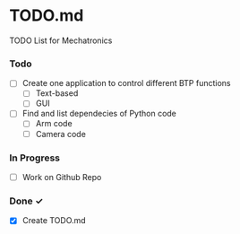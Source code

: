 # TODO.md

TODO List for Mechatronics

### Todo

- [ ] Create one application to control different BTP functions
	- [ ] Text-based
	- [ ] GUI
- [ ] Find and list dependecies of Python code
	- [ ] Arm code
	- [ ] Camera code

### In Progress

- [ ] Work on Github Repo

### Done ✓

- [x] Create TODO.md  